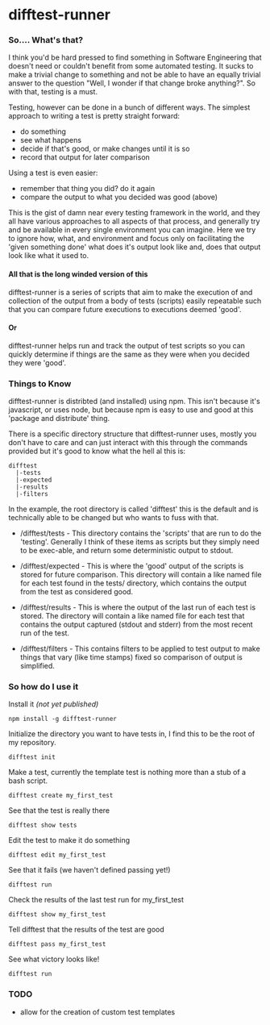 # difftest-runner

### So.... What's that?
I think you'd be hard pressed to find something in Software Engineering that doesn't need or couldn't benefit from some automated testing.  It sucks to make a trivial change to something and not be able to have an equally trivial answer to the question "Well, I wonder if that change broke anything?".  So with that, testing is a must.  

  Testing, however can be done in a bunch of different ways. The simplest 
approach to writing a test is pretty straight forward:

* do something
* see what happens
* decide if that's good, or make changes until it is so
* record that output for later comparison

Using a test is even easier:

* remember that thing you did? do it again
* compare the output to what you decided was good (above)

This is the gist of damn near every testing framework in the world, and they
all have various approaches to all aspects of that process, and generally try
and be available in every single environment you can imagine. Here we try to
ignore how, what, and environment and focus only on facilitating the
'given something done' what does it's output look like and, does that output
look like what it used to.

#### All that is the long winded version of this
difftest-runner is a series of scripts that aim to make the execution of and collection of the output from a body of tests (scripts) easily repeatable
such that you can compare future executions to executions deemed 'good'.

#### Or
difftest-runner helps run and track the output of test scripts so you can quickly
determine if things are the same as they were when you decided they were 'good'.

### Things to Know

difftest-runner is distribted (and installed) using npm.  This isn't because
it's javascript, or uses node, but because npm is easy to use and good at this
'package and distribute' thing.

There is a specific directory structure that difftest-runner uses, mostly you
don't have to care and can just interact with this through the commands provided
but it's good to know what the hell al this is:

    difftest 
      |-tests
      |-expected
      |-results
      |-filters

In the example, the root directory is called 'difftest' this is the default
and is technically able to be changed but who wants to fuss with that.

* /difftest/tests - This directory contains the 'scripts' that are run to do
the 'testing'.  Generally I think of these items as scripts but they simply
need to be exec-able, and return some deterministic output to stdout.

* /difftest/expected - This is where the 'good' output of the scripts is stored
for future comparison.  This directory will contain a like named file for each
test found in the tests/ directory, which contains the output from the test
as considered good.

* /difftest/results - This is where the output of the last run of each test is
stored.  The directory will contain a like named file for each test that 
contains the output captured (stdout and stderr) from the most recent run
of the test.

* /difftest/filters - This contains filters to be applied to test output to
make things that vary (like time stamps) fixed so comparison of output
is simplified.

### So how do I use it

Install it *(not yet published)*

    npm install -g difftest-runner

Initialize the directory you want to have tests in, I find this to be the root 
of my repository.

    difftest init

Make a test, currently the template test is nothing more than a stub of a 
bash script.   

    difftest create my_first_test

See that the test is really there
    
    difftest show tests

Edit the test to make it do something
  
    difftest edit my_first_test

See that it fails (we haven't defined passing yet!)
  
    difftest run

Check the results of the last test run for my\_first\_test

    difftest show my_first_test

Tell difftest that the results of the test are good

    difftest pass my_first_test

See what victory looks like!
  
    difftest run

### TODO

* allow for the creation of custom test templates
